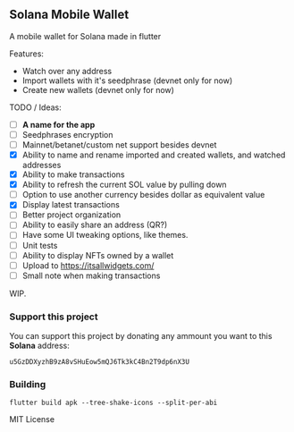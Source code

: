 ## Solana Mobile Wallet

A mobile wallet for Solana made in flutter

Features:
- Watch over any address
- Import wallets with it's seedphrase (devnet only for now)
- Create new wallets (devnet only for now)

TODO / Ideas:
- [ ] **A name for the app**
- [ ] Seedphrases encryption
- [ ] Mainnet/betanet/custom net support besides devnet
- [x] Ability to name and rename imported and created wallets, and watched addresses
- [x] Ability to make transactions
- [x] Ability to refresh the current SOL value by pulling down
- [ ] Option to use another currency besides dollar as equivalent value
- [x] Display latest transactions
- [ ] Better project organization
- [ ] Ability to easily share an address (QR?)
- [ ] Have some UI tweaking options, like themes.
- [ ] Unit tests
- [ ] Ability to display NFTs owned by a wallet 
- [ ] Upload to https://itsallwidgets.com/
- [ ] Small note when making transactions

WIP.

### Support this project
You can support this project by donating any ammount you want to this **Solana** address: 

`u5GzDDXyzhB9zA8vSHuEow5mQJ6Tk3kC4Bn2T9dp6nX3U`

### Building

```
flutter build apk --tree-shake-icons --split-per-abi
```

MIT License